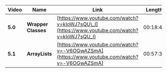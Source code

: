 | Video   | Name                | Link                                                                                        | Length   |
| ------- | ------------------- | ------------------------------------------------------------------------------------------- | -------- |
| **5.0** | **Wrapper Classes** | [https://www.youtube.com/watch?v=kIoWJ7sQU\_I](https://www.youtube.com/watch?v=kIoWJ7sQU_I) | 00:18:40 |
| **5.1** | **ArrayLists**      | [https://www.youtube.com/watch?v=-V6OGwAZSmA](https://www.youtube.com/watch?v=-V6OGwAZSmA)  | 00:57:30 |
